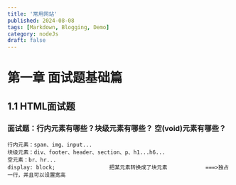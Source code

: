```yaml
---
title: '常用网站'
published: 2024-08-08
tags: [Markdown, Blogging, Demo]
category: nodeJs
draft: false
---
```


# 第一章 面试题基础篇

## 1.1 HTML面试题

### 面试题：行内元素有哪些？块级元素有哪些？ 空(void)元素有哪些？

```
行内元素：span、img、input...
块级元素：div、footer、header、section、p、h1...h6...
空元素：br、hr...
display: block;					把某元素转换成了块元素			   ===>独占一行，并且可以设置宽高

```